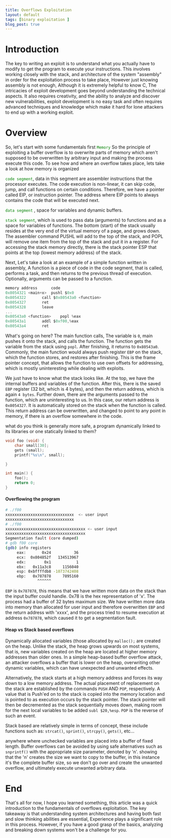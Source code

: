 ```yaml
---
title: Overflows Exploitation
layout: default
tags: [binary exploitation ]
blog_post: true
---
```



# Introduction 
The key to writing an exploit is to understand what you actually have to modify to get the program to execute your instructions. This involves working closely with the stack, and architecture of the system "assembly" in order for the exploitation process to take place, However just knowing assembly is not enough, Although it is extremely helpful to know C, The intricacies of exploit development goes beyond understanding the technical aspects. It also requires creativity, and the ability to analyze and discover new vulnerabilities, exploit development is no easy task and often requires advanced techniques and knowledge which make it hard for lone attackers to end up with a working exploit.

# Overview 
So, let's start with some fundamentals first  <code style="color:green">Memory</code> So the principle of exploiting a buffer overflow is to overwrite parts of memory which aren't supposed to be overwritten by arbitrary input and making the process execute this code. To see how and where an overflow takes place, lets take a look at how memory is organized

<code style="color:green">code segment</code>, data in this segment are assembler instructions that the processor executes. The code execution is non-linear, it can skip code, jump, and call functions on certain conditions. Therefore, we have a pointer called EIP, or instruction pointer. The address where EIP points to always contains the code that will be executed next.  

<code style="color:green">data segment</code> , space for variables and dynamic buffers.

<code style="color:green">stack segment</code>, which is used to pass data (arguments) to functions and as a space for variables of functions. The bottom (start) of the stack usually resides at the very end of the virtual memory of a page, and grows down. The assembler command PUSHL will add to the top of the stack, and POPL will remove one item from the top of the stack and put it in a register. For accessing the stack memory directly, there is the stack pointer ESP that points at the top (lowest memory address) of the stack.

Next, Let's take a look at an example of a simple function written in assembly, A function is a piece of code in the code segment, that is called, performs a task, and then returns to the previous thread of execution. Optionally, arguments can be passed to a function.

```c
memory address		code
0x8054321 <main+x>	pushl $0x0
0x8054322		call $0x80543a0 <function>
0x8054327		ret
0x8054328		leave
...
0x80543a0 <function>	popl %eax
0x80543a1		addl $0xf00,%eax
0x80543a4		ret
```

What's going on here? The main function calls, The variable is `0`, main pushes it onto the stack, and calls the function. The function gets the variable from the stack using ``popl``. After finishing, it returns to ``0x80543a0``. Commonly, the main function would always push register ``EBP`` on the stack, which the function stores, and restores after finishing. This is the frame pointer concept, that allows the function to use own offsets for addressing, which is mostly uninteresting while dealing with exploits. 

We just have to know what the stack looks like. At the top, we have the internal buffers and variables of the function. After this, there is the saved ``EBP`` register (32 bit, which is 4 bytes), and then the return address, which is again ``4 bytes``. Further down, there are the arguments passed to the function, which are uninteresting to us. In this case, our return address is ``0x8054327``. It is automatically stored on the stack when the function is called. This return address can be  overwritten, and changed to point to any point in memory, if there is an overflow somewhere in the code.

what do you think is generally more safe, a program dynamically linked to its libraries or one statically linked to them? 

```c
void foo (void) {
	char small[30];
	gets (small);
	printf("%s\n", small);

}

int main() {
	foo();
	return 0;
}
```

#### Overflowing the program

```sh
# ./f00
xxxxxxxxxxxxxxxxxxxxxxxxxxxxxx	<- user input
xxxxxxxxxxxxxxxxxxxxxxxxxxxxxx
# ./f00
xxxxxxxxxxxxxxxxxxxxxxxxxxxxxxxxxxx <- user input
xxxxxxxxxxxxxxxxxxxxxxxxxxxxxxxxxxx
Segmentation fault (core dumped)
# gdb f00 core
(gdb) info registers
     eax:       0x24          36
     ecx:  0x804852f   134513967
     edx:        0x1           1
     ebx:   0x11a3c8     1156040
     esp: 0xbffffdb8 -1073742408
     ebp:   0x787878     7895160 
              ^^^^^^
```

``EBP`` is ``0x787878``, this means that we have written more data on the stack than the input buffer could handle. 0x78 is the hex representation of 'x'. The process had a buffer of 32 bytes maximum size. We have written more data into memory than allocated for user input and therefore overwritten
``EBP`` and the return address with 'xxxx', and the process tried to resume execution at address ``0x787878``, which caused it to get a segmentation fault. 


#### Heap vs Stack based overflows
Dynamically allocated variables (those allocated by ``malloc();``  are created on the heap. Unlike the stack, the heap grows upwards on most systems, that is, new variables created on the heap are located at higher memory addresses than older ones. In a simple heap-based buffer overflow attack, an attacker overflows a buffer that is lower on the heap, overwriting other dynamic variables, which can have unexpected and unwanted  effects.

Alternatively, the stack starts at a high memory address and forces its way down to a low memory 
address. The actual placement of replacement on the stack are established by the commands
``PUSH`` AND ``POP``, respectively. A value that is Push'ed on to the stack is copied into the memory
location and is pointed to as execution occurs by the stack pointer. The stack pointer will then be decremented as the stack sequentially moves down, making room for the next local variables to be added ``subl $20,%esp``. ``POP`` is the reverse of such an event.

Stack based are relatively simple in terms of concept, these include functions such as:
``strcat()``, ``sprint()``, ``strcpy()``, ``gets()``, etc...

anywhere where unchecked variables are placed into a buffer of fixed length. Buffer overflows can be avoided by using safe alternatives such as `snprintf()` with the appropriate size parameter, denoted by 'n'.  showing that the 'n' creates the size we want to copy to the buffer, in this instance it's the complete buffer size, so we don't go over and create the unwanted overflow, and ultimately execute unwanted arbitrary data.


# End 
That's all for now, I hope you learned something, this article was a quick introduction to the fundamentals of overflows exploitation. The key takeaway is that understanding system architectures and having both fast and slow thinking abilities are essential, Experience plays a significant role in this process. However, if you have a good grasp of the basics, analyzing and breaking down systems won't be a challenge for you.

